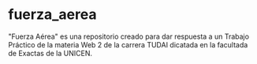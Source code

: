 # fuerza_aerea
"Fuerza Aérea" es una repositorio creado para dar respuesta a un Trabajo Práctico de la materia Web 2 de la carrera TUDAI dicatada en la facultada de Exactas de la UNICEN.
